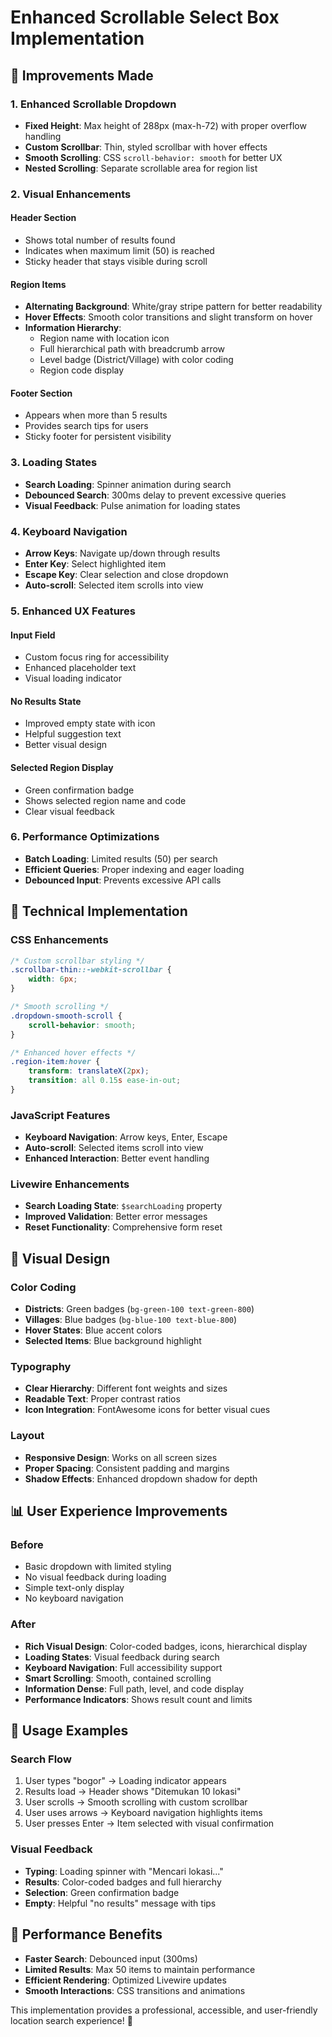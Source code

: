 # Enhanced Scrollable Select Box Implementation

## 🎯 Improvements Made

### 1. Enhanced Scrollable Dropdown
- **Fixed Height**: Max height of 288px (max-h-72) with proper overflow handling
- **Custom Scrollbar**: Thin, styled scrollbar with hover effects
- **Smooth Scrolling**: CSS `scroll-behavior: smooth` for better UX
- **Nested Scrolling**: Separate scrollable area for region list

### 2. Visual Enhancements

#### Header Section
- Shows total number of results found
- Indicates when maximum limit (50) is reached
- Sticky header that stays visible during scroll

#### Region Items
- **Alternating Background**: White/gray stripe pattern for better readability
- **Hover Effects**: Smooth color transitions and slight transform on hover
- **Information Hierarchy**:
  - Region name with location icon
  - Full hierarchical path with breadcrumb arrow
  - Level badge (District/Village) with color coding
  - Region code display

#### Footer Section
- Appears when more than 5 results
- Provides search tips for users
- Sticky footer for persistent visibility

### 3. Loading States
- **Search Loading**: Spinner animation during search
- **Debounced Search**: 300ms delay to prevent excessive queries
- **Visual Feedback**: Pulse animation for loading states

### 4. Keyboard Navigation
- **Arrow Keys**: Navigate up/down through results
- **Enter Key**: Select highlighted item
- **Escape Key**: Clear selection and close dropdown
- **Auto-scroll**: Selected item scrolls into view

### 5. Enhanced UX Features

#### Input Field
- Custom focus ring for accessibility
- Enhanced placeholder text
- Visual loading indicator

#### No Results State
- Improved empty state with icon
- Helpful suggestion text
- Better visual design

#### Selected Region Display
- Green confirmation badge
- Shows selected region name and code
- Clear visual feedback

### 6. Performance Optimizations
- **Batch Loading**: Limited results (50) per search
- **Efficient Queries**: Proper indexing and eager loading
- **Debounced Input**: Prevents excessive API calls

## 📝 Technical Implementation

### CSS Enhancements
```css
/* Custom scrollbar styling */
.scrollbar-thin::-webkit-scrollbar {
    width: 6px;
}

/* Smooth scrolling */
.dropdown-smooth-scroll {
    scroll-behavior: smooth;
}

/* Enhanced hover effects */
.region-item:hover {
    transform: translateX(2px);
    transition: all 0.15s ease-in-out;
}
```

### JavaScript Features
- **Keyboard Navigation**: Arrow keys, Enter, Escape
- **Auto-scroll**: Selected items scroll into view
- **Enhanced Interaction**: Better event handling

### Livewire Enhancements
- **Search Loading State**: `$searchLoading` property
- **Improved Validation**: Better error messages
- **Reset Functionality**: Comprehensive form reset

## 🎨 Visual Design

### Color Coding
- **Districts**: Green badges (`bg-green-100 text-green-800`)
- **Villages**: Blue badges (`bg-blue-100 text-blue-800`)
- **Hover States**: Blue accent colors
- **Selected Items**: Blue background highlight

### Typography
- **Clear Hierarchy**: Different font weights and sizes
- **Readable Text**: Proper contrast ratios
- **Icon Integration**: FontAwesome icons for better visual cues

### Layout
- **Responsive Design**: Works on all screen sizes
- **Proper Spacing**: Consistent padding and margins
- **Shadow Effects**: Enhanced dropdown shadow for depth

## 📊 User Experience Improvements

### Before
- Basic dropdown with limited styling
- No visual feedback during loading
- Simple text-only display
- No keyboard navigation

### After
- **Rich Visual Design**: Color-coded badges, icons, hierarchical display
- **Loading States**: Visual feedback during search
- **Keyboard Navigation**: Full accessibility support
- **Smart Scrolling**: Smooth, contained scrolling
- **Information Dense**: Full path, level, and code display
- **Performance Indicators**: Shows result count and limits

## 🔧 Usage Examples

### Search Flow
1. User types "bogor" → Loading indicator appears
2. Results load → Header shows "Ditemukan 10 lokasi"
3. User scrolls → Smooth scrolling with custom scrollbar
4. User uses arrows → Keyboard navigation highlights items
5. User presses Enter → Item selected with visual confirmation

### Visual Feedback
- **Typing**: Loading spinner with "Mencari lokasi..."
- **Results**: Color-coded badges and full hierarchy
- **Selection**: Green confirmation badge
- **Empty**: Helpful "no results" message with tips

## 🚀 Performance Benefits
- **Faster Search**: Debounced input (300ms)
- **Limited Results**: Max 50 items to maintain performance
- **Efficient Rendering**: Optimized Livewire updates
- **Smooth Interactions**: CSS transitions and animations

This implementation provides a professional, accessible, and user-friendly location search experience! 🎉
